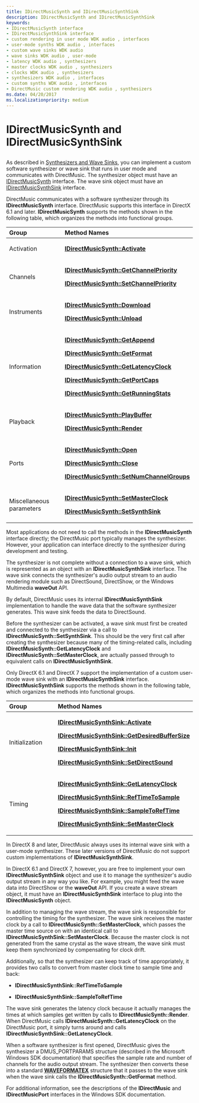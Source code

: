 ```yaml
---
title: IDirectMusicSynth and IDirectMusicSynthSink
description: IDirectMusicSynth and IDirectMusicSynthSink
keywords:
- IDirectMusicSynth interface
- IDirectMusicSynthSink interface
- custom rendering in user mode WDK audio , interfaces
- user-mode synths WDK audio , interfaces
- custom wave sinks WDK audio
- wave sinks WDK audio , user-mode
- latency WDK audio , synthesizers
- master clocks WDK audio , synthesizers
- clocks WDK audio , synthesizers
- synthesizers WDK audio , interfaces
- custom synths WDK audio , interfaces
- DirectMusic custom rendering WDK audio , synthesizers
ms.date: 04/20/2017
ms.localizationpriority: medium
---
```


# IDirectMusicSynth and IDirectMusicSynthSink


## <span id="idirectmusicsynth_and_idirectmusicsynthsink"></span><span id="IDIRECTMUSICSYNTH_AND_IDIRECTMUSICSYNTHSINK"></span>


As described in [Synthesizers and Wave Sinks](synthesizers-and-wave-sinks.md), you can implement a custom software synthesizer or wave sink that runs in user mode and communicates with DirectMusic. The synthesizer object must have an [IDirectMusicSynth](/windows/win32/api/dmusics/nn-dmusics-idirectmusicsynth) interface. The wave sink object must have an [IDirectMusicSynthSink](/windows/win32/api/dmusics/nn-dmusics-idirectmusicsynthsink) interface.

DirectMusic communicates with a software synthesizer through its **IDirectMusicSynth** interface. DirectMusic supports this interface in DirectX 6.1 and later. **IDirectMusicSynth** supports the methods shown in the following table, which organizes the methods into functional groups.

<table>
<colgroup>
<col width="50%" />
<col width="50%" />
</colgroup>
<thead>
<tr class="header">
<th align="left">Group</th>
<th align="left">Method Names</th>
</tr>
</thead>
<tbody>
<tr class="odd">
<td align="left"><p>Activation</p></td>
<td align="left"><p><a href="/windows/win32/api/dmusics/nf-dmusics-idirectmusicsynth-activate" data-raw-source="[&lt;strong&gt;IDirectMusicSynth::Activate&lt;/strong&gt;](/windows/win32/api/dmusics/nf-dmusics-idirectmusicsynth-activate)"><strong>IDirectMusicSynth::Activate</strong></a></p></td>
</tr>
<tr class="even">
<td align="left"><p>Channels</p></td>
<td align="left"><p><a href="/windows/win32/api/dmusics/nf-dmusics-idirectmusicsynth-getchannelpriority" data-raw-source="[&lt;strong&gt;IDirectMusicSynth::GetChannelPriority&lt;/strong&gt;](/windows/win32/api/dmusics/nf-dmusics-idirectmusicsynth-getchannelpriority)"><strong>IDirectMusicSynth::GetChannelPriority</strong></a></p>
<p><a href="/windows/win32/api/dmusics/nf-dmusics-idirectmusicsynth-setchannelpriority" data-raw-source="[&lt;strong&gt;IDirectMusicSynth::SetChannelPriority&lt;/strong&gt;](/windows/win32/api/dmusics/nf-dmusics-idirectmusicsynth-setchannelpriority)"><strong>IDirectMusicSynth::SetChannelPriority</strong></a></p></td>
</tr>
<tr class="odd">
<td align="left"><p>Instruments</p></td>
<td align="left"><p><a href="/windows/win32/api/dmusics/nf-dmusics-idirectmusicsynth-download" data-raw-source="[&lt;strong&gt;IDirectMusicSynth::Download&lt;/strong&gt;](/windows/win32/api/dmusics/nf-dmusics-idirectmusicsynth-download)"><strong>IDirectMusicSynth::Download</strong></a></p>
<p><a href="/windows/win32/api/dmusics/nf-dmusics-idirectmusicsynth-unload" data-raw-source="[&lt;strong&gt;IDirectMusicSynth::Unload&lt;/strong&gt;](/windows/win32/api/dmusics/nf-dmusics-idirectmusicsynth-unload)"><strong>IDirectMusicSynth::Unload</strong></a></p></td>
</tr>
<tr class="even">
<td align="left"><p>Information</p></td>
<td align="left"><p><a href="/windows/win32/api/dmusics/nf-dmusics-idirectmusicsynth-getappend" data-raw-source="[&lt;strong&gt;IDirectMusicSynth::GetAppend&lt;/strong&gt;](/windows/win32/api/dmusics/nf-dmusics-idirectmusicsynth-getappend)"><strong>IDirectMusicSynth::GetAppend</strong></a></p>
<p><a href="/windows/win32/api/dmusics/nf-dmusics-idirectmusicsynth-getformat" data-raw-source="[&lt;strong&gt;IDirectMusicSynth::GetFormat&lt;/strong&gt;](/windows/win32/api/dmusics/nf-dmusics-idirectmusicsynth-getformat)"><strong>IDirectMusicSynth::GetFormat</strong></a></p>
<p><a href="/windows/win32/api/dmusics/nf-dmusics-idirectmusicsynth-getlatencyclock" data-raw-source="[&lt;strong&gt;IDirectMusicSynth::GetLatencyClock&lt;/strong&gt;](/windows/win32/api/dmusics/nf-dmusics-idirectmusicsynth-getlatencyclock)"><strong>IDirectMusicSynth::GetLatencyClock</strong></a></p>
<p><a href="/windows/win32/api/dmusics/nf-dmusics-idirectmusicsynth-getportcaps" data-raw-source="[&lt;strong&gt;IDirectMusicSynth::GetPortCaps&lt;/strong&gt;](/windows/win32/api/dmusics/nf-dmusics-idirectmusicsynth-getportcaps)"><strong>IDirectMusicSynth::GetPortCaps</strong></a></p>
<p><a href="/windows/win32/api/dmusics/nf-dmusics-idirectmusicsynth-getrunningstats" data-raw-source="[&lt;strong&gt;IDirectMusicSynth::GetRunningStats&lt;/strong&gt;](/windows/win32/api/dmusics/nf-dmusics-idirectmusicsynth-getrunningstats)"><strong>IDirectMusicSynth::GetRunningStats</strong></a></p></td>
</tr>
<tr class="odd">
<td align="left"><p>Playback</p></td>
<td align="left"><p><a href="/windows/win32/api/dmusics/nf-dmusics-idirectmusicsynth-playbuffer" data-raw-source="[&lt;strong&gt;IDirectMusicSynth::PlayBuffer&lt;/strong&gt;](/windows/win32/api/dmusics/nf-dmusics-idirectmusicsynth-playbuffer)"><strong>IDirectMusicSynth::PlayBuffer</strong></a></p>
<p><a href="/windows/win32/api/dmusics/nf-dmusics-idirectmusicsynth-render" data-raw-source="[&lt;strong&gt;IDirectMusicSynth::Render&lt;/strong&gt;](/windows/win32/api/dmusics/nf-dmusics-idirectmusicsynth-render)"><strong>IDirectMusicSynth::Render</strong></a></p></td>
</tr>
<tr class="even">
<td align="left"><p>Ports</p></td>
<td align="left"><p><a href="/windows/win32/api/dmusics/nf-dmusics-idirectmusicsynth-open" data-raw-source="[&lt;strong&gt;IDirectMusicSynth::Open&lt;/strong&gt;](/windows/win32/api/dmusics/nf-dmusics-idirectmusicsynth-open)"><strong>IDirectMusicSynth::Open</strong></a></p>
<p><a href="/windows/win32/api/dmusics/nf-dmusics-idirectmusicsynth-close" data-raw-source="[&lt;strong&gt;IDirectMusicSynth::Close&lt;/strong&gt;](/windows/win32/api/dmusics/nf-dmusics-idirectmusicsynth-close)"><strong>IDirectMusicSynth::Close</strong></a></p>
<p><a href="/windows/win32/api/dmusics/nf-dmusics-idirectmusicsynth-setnumchannelgroups" data-raw-source="[&lt;strong&gt;IDirectMusicSynth::SetNumChannelGroups&lt;/strong&gt;](/windows/win32/api/dmusics/nf-dmusics-idirectmusicsynth-setnumchannelgroups)"><strong>IDirectMusicSynth::SetNumChannelGroups</strong></a></p></td>
</tr>
<tr class="odd">
<td align="left"><p>Miscellaneous parameters</p></td>
<td align="left"><p><a href="/windows/win32/api/dmusics/nf-dmusics-idirectmusicsynth-setmasterclock" data-raw-source="[&lt;strong&gt;IDirectMusicSynth::SetMasterClock&lt;/strong&gt;](/windows/win32/api/dmusics/nf-dmusics-idirectmusicsynth-setmasterclock)"><strong>IDirectMusicSynth::SetMasterClock</strong></a></p>
<p><a href="/windows/win32/api/dmusics/nf-dmusics-idirectmusicsynth-setsynthsink" data-raw-source="[&lt;strong&gt;IDirectMusicSynth::SetSynthSink&lt;/strong&gt;](/windows/win32/api/dmusics/nf-dmusics-idirectmusicsynth-setsynthsink)"><strong>IDirectMusicSynth::SetSynthSink</strong></a></p></td>
</tr>
</tbody>
</table>

 

Most applications do not need to call the methods in the **IDirectMusicSynth** interface directly; the DirectMusic port typically manages the synthesizer. However, your application can interface directly to the synthesizer during development and testing.

The synthesizer is not complete without a connection to a wave sink, which is represented as an object with an **IDirectMusicSynthSink** interface. The wave sink connects the synthesizer's audio output stream to an audio rendering module such as DirectSound, DirectShow, or the Windows Multimedia **waveOut** API.

By default, DirectMusic uses its internal **IDirectMusicSynthSink** implementation to handle the wave data that the software synthesizer generates. This wave sink feeds the data to DirectSound.

Before the synthesizer can be activated, a wave sink must first be created and connected to the synthesizer via a call to **IDirectMusicSynth::SetSynthSink**. This should be the very first call after creating the synthesizer because many of the timing-related calls, including **IDirectMusicSynth::GetLatencyClock** and **IDirectMusicSynth::SetMasterClock**, are actually passed through to equivalent calls on **IDirectMusicSynthSink**.

Only DirectX 6.1 and DirectX 7 support the implementation of a custom user-mode wave sink with an **IDirectMusicSynthSink** interface. **IDirectMusicSynthSink** supports the methods shown in the following table, which organizes the methods into functional groups.

<table>
<colgroup>
<col width="50%" />
<col width="50%" />
</colgroup>
<thead>
<tr class="header">
<th align="left">Group</th>
<th align="left">Method Names</th>
</tr>
</thead>
<tbody>
<tr class="odd">
<td align="left"><p>Initialization</p></td>
<td align="left"><p><a href="/windows/win32/api/dmusics/nf-dmusics-idirectmusicsynthsink-activate" data-raw-source="[&lt;strong&gt;IDirectMusicSynthSink::Activate&lt;/strong&gt;](/windows/win32/api/dmusics/nf-dmusics-idirectmusicsynthsink-activate)"><strong>IDirectMusicSynthSink::Activate</strong></a></p>
<p><a href="/windows/win32/api/dmusics/nf-dmusics-idirectmusicsynthsink-getdesiredbuffersize" data-raw-source="[&lt;strong&gt;IDirectMusicSynthSink::GetDesiredBufferSize&lt;/strong&gt;](/windows/win32/api/dmusics/nf-dmusics-idirectmusicsynthsink-getdesiredbuffersize)"><strong>IDirectMusicSynthSink::GetDesiredBufferSize</strong></a></p>
<p><a href="/windows/win32/api/dmusics/nf-dmusics-idirectmusicsynthsink-init" data-raw-source="[&lt;strong&gt;IDirectMusicSynthSink::Init&lt;/strong&gt;](/windows/win32/api/dmusics/nf-dmusics-idirectmusicsynthsink-init)"><strong>IDirectMusicSynthSink::Init</strong></a></p>
<p><a href="/windows/win32/api/dmusics/nf-dmusics-idirectmusicsynthsink-setdirectsound" data-raw-source="[&lt;strong&gt;IDirectMusicSynthSink::SetDirectSound&lt;/strong&gt;](/windows/win32/api/dmusics/nf-dmusics-idirectmusicsynthsink-setdirectsound)"><strong>IDirectMusicSynthSink::SetDirectSound</strong></a></p></td>
</tr>
<tr class="even">
<td align="left"><p>Timing</p></td>
<td align="left"><p><a href="/windows/win32/api/dmusics/nf-dmusics-idirectmusicsynthsink-getlatencyclock" data-raw-source="[&lt;strong&gt;IDirectMusicSynthSink::GetLatencyClock&lt;/strong&gt;](/windows/win32/api/dmusics/nf-dmusics-idirectmusicsynthsink-getlatencyclock)"><strong>IDirectMusicSynthSink::GetLatencyClock</strong></a></p>
<p><a href="/windows/win32/api/dmusics/nf-dmusics-idirectmusicsynthsink-reftimetosample" data-raw-source="[&lt;strong&gt;IDirectMusicSynthSink::RefTimeToSample&lt;/strong&gt;](/windows/win32/api/dmusics/nf-dmusics-idirectmusicsynthsink-reftimetosample)"><strong>IDirectMusicSynthSink::RefTimeToSample</strong></a></p>
<p><a href="/windows/win32/api/dmusics/nf-dmusics-idirectmusicsynthsink-sampletoreftime" data-raw-source="[&lt;strong&gt;IDirectMusicSynthSink::SampleToRefTime&lt;/strong&gt;](/windows/win32/api/dmusics/nf-dmusics-idirectmusicsynthsink-sampletoreftime)"><strong>IDirectMusicSynthSink::SampleToRefTime</strong></a></p>
<p><a href="/windows/win32/api/dmusics/nf-dmusics-idirectmusicsynthsink-setmasterclock" data-raw-source="[&lt;strong&gt;IDirectMusicSynthSink::SetMasterClock&lt;/strong&gt;](/windows/win32/api/dmusics/nf-dmusics-idirectmusicsynthsink-setmasterclock)"><strong>IDirectMusicSynthSink::SetMasterClock</strong></a></p></td>
</tr>
</tbody>
</table>

 

In DirectX 8 and later, DirectMusic always uses its internal wave sink with a user-mode synthesizer. These later versions of DirectMusic do not support custom implementations of **IDirectMusicSynthSink**.

In DirectX 6.1 and DirectX 7, however, you are free to implement your own **IDirectMusicSynthSink** object and use it to manage the synthesizer's audio output stream in any way you like. For example, you might feed the wave data into DirectShow or the **waveOut** API. If you create a wave stream object, it must have an **IDirectMusicSynthSink** interface to plug into the **IDirectMusicSynth** object.

In addition to managing the wave stream, the wave sink is responsible for controlling the timing for the synthesizer. The wave sink receives the master clock by a call to **IDirectMusicSynth::SetMasterClock**, which passes the master time source on with an identical call to **IDirectMusicSynthSink::SetMasterClock**. Because the master clock is not generated from the same crystal as the wave stream, the wave sink must keep them synchronized by compensating for clock drift.

Additionally, so that the synthesizer can keep track of time appropriately, it provides two calls to convert from master clock time to sample time and back:

-   **IDirectMusicSynthSink::RefTimeToSample**

-   **IDirectMusicSynthSink::SampleToRefTime**

The wave sink generates the latency clock because it actually manages the times at which samples get written by calls to **IDirectMusicSynth::Render**. When DirectMusic calls **IDirectMusicSynth::GetLatencyClock** on the DirectMusic port, it simply turns around and calls **IDirectMusicSynthSink::GetLatencyClock**.

When a software synthesizer is first opened, DirectMusic gives the synthesizer a DMUS\_PORTPARAMS structure (described in the Microsoft Windows SDK documentation) that specifies the sample rate and number of channels for the audio output stream. The synthesizer then converts these into a standard [**WAVEFORMATEX**](/windows/win32/api/mmreg/ns-mmreg-waveformatex) structure that it passes to the wave sink when the wave sink calls the **IDirectMusicSynth::GetFormat** method.

For additional information, see the descriptions of the **IDirectMusic** and **IDirectMusicPort** interfaces in the Windows SDK documentation.

